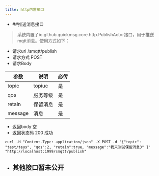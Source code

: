 ```yaml
---
title: http内置接口
---
```



- ##推送消息接口

> 系统内置了io.github.quickmsg.core.http.PublishActor接口，用于推送mqtt消息。使用方式如下：

- 请求url /smqtt/publish
- 请求方式 POST
- 请求Body

|  参数   | 说明  | 必传  |
|  ----  | ----  |----  |
| topic  | topiuc |是 |
| qos  | 服务等级 |是 |
| retain  | 保留消息 |是 |
| message  | 消息 |是 |

- 返回body
空
- 返回状态码
200 成功


```
curl -H "Content-Type: application/json" -X POST -d '{"topic": "test/teus", "qos":2, "retain":true, "message":"我来测试保留消息3" }' "http://localhost:1999/smqtt/publish"
```


- ## 其他接口暂未公开
